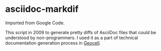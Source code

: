 # asciidoc-markdif

Imported from Google Code.

This script in 2009 to generate pretty diffs of AsciiDoc files that could be understood by non-programmers.
I used it as a part of technical documentation generation process in [Geocell](http://geocell.ge).
